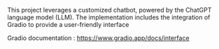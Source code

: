 This project leverages a customized chatbot, powered by the ChatGPT language model (LLM). The implementation includes the integration of Gradio to provide a user-friendly interface

Gradio documentation : https://www.gradio.app/docs/interface
